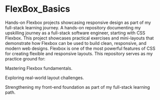 # FlexBox_Basics
Hands-on Flexbox projects showcasing responsive design as part of my full-stack learning journey.
A hands-on repository documenting my upskilling journey as a full-stack software engineer, starting with CSS Flexbox. This project showcases practical exercises and mini-layouts that demonstrate how Flexbox can be used to build clean, responsive, and modern web designs.
Flexbox is one of the most powerful features of CSS for creating flexible and responsive layouts. This repository serves as my practice ground for:

Mastering Flexbox fundamentals.

Exploring real-world layout challenges.

Strengthening my front-end foundation as part of my full-stack learning path.
